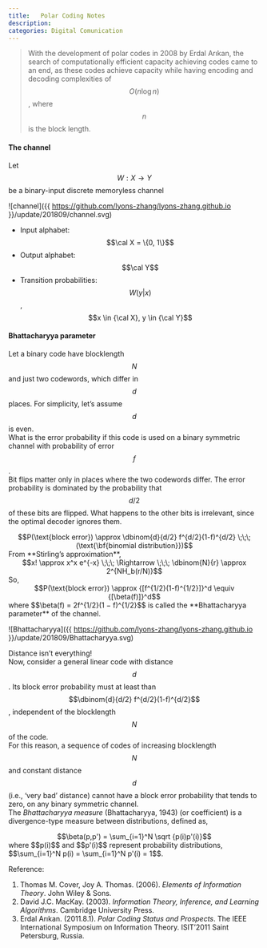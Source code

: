 ```yaml
---
title:   Polar Coding Notes
description: 
categories: Digital Comunication
---
```


>  With the development of polar codes in 2008 by Erdal Arıkan, the search of computationally efficient capacity achieving codes came to an end, as these codes achieve capacity while having encoding and decoding complexities of $$O(n \log n)$$, where $$n$$ is the block length.
  

#### **The channel**    
Let $$W : X \to Y$$ be a binary-input discrete memoryless channel  
  
![channel]({{ https://github.com/lyons-zhang/lyons-zhang.github.io }}/update/201809/channel.svg)  
   
- Input alphabet: $$\cal X = \{0, 1\}$$  
- Output alphabet: $$\cal Y$$  
- Transition probabilities: $$W(y|x)$$, $$x \in {\cal X}, y \in {\cal Y}$$  
    
#### **Bhattacharyya parameter**  
Let a binary code have blocklength $$N$$ and just two codewords, which differ in $$d$$ places. For simplicity, let’s assume $$d$$ is even.   
What is the error probability if this code is used on a binary symmetric channel with probability of error $$f$$.   
Bit flips matter only in places where the two codewords differ. The error probability is dominated by the probability that $$d/2$$ of these bits are flipped. What happens to the other bits is irrelevant, since the optimal decoder ignores them.   
<center>$$P(\text{block error}) \approx \dbinom{d}{d/2} f^{d/2}(1-f)^{d/2} \;\;\; (\text{\bf{binomial distribution}})$$</center>   
From **Stirling’s approximation**,   
<center>$$x! \approx x^x e^{-x} \;\;\; \Rightarrow \;\;\; \dbinom{N}{r} \approx 2^{NH_b(r/N)}$$</center>   
So,   
<center>$$P(\text{block error}) \approx {[f^{1/2}(1-f)^{1/2}]}^d \equiv {[\beta(f)]}^d$$</center>  
where $$\beta(f) = 2f^{1/2}(1 − f)^{1/2}$$ is called the **Bhattacharyya parameter** of the channel.   
   
![Bhattacharyya]({{ https://github.com/lyons-zhang/lyons-zhang.github.io }}/update/201809/Bhattacharyya.svg)  
  
Distance isn’t everything!   
Now, consider a general linear code with distance $$d$$. Its block error probability must at least than $$\dbinom{d}{d/2} f^{d/2}(1-f)^{d/2}$$, independent of the blocklength $$N$$ of the code.   
For this reason, a sequence of codes of increasing blocklength $$N$$ and constant distance $$d$$ (i.e., ‘very bad’ distance) cannot have a block error probability that tends to zero, on any binary symmetric channel.  
The *Bhattacharyya measure* (Bhattacharyya, 1943) (or coefficient) is a divergence-type measure between distributions, defined as,   
<center>$$\beta(p,p') = \sum_{i=1}^N \sqrt {p(i)p'(i)}$$</center>   
where $$p(i)$$ and $$p'(i)$$ represent probability distributions, $$\sum_{i=1}^N p(i) = \sum_{i=1}^N p'(i) = 1$$. 

Reference:  
1. Thomas M. Cover, Joy A. Thomas. (2006). *Elements of Information Theory*. John Wiley & Sons. 
2. David J.C. MacKay. (2003). *Information Theory, Inference, and Learning Algorithms*. Cambridge University Press.  
3. Erdal Arıkan. (2011.8.1). *Polar Coding Status and Prospects*. The IEEE International Symposium on Information Theory. ISIT’2011 Saint Petersburg, Russia.  
